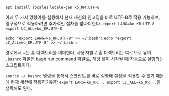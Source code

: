 `apt install locales`
`locale-gen ko_KR.UTF-8`

아래 두 가지 명령어를 실행해서 현재 세션의 인코딩을 바로 UTF-8로 적용 가능하며, 영구적으로 적용하려면 추가적인 절차를 밟아야한다.
`export LANG=ko_KR.UTF-8`
`export LC_ALL=ko_KR.UTF-8`

`echo "export LANG=ko_KR.UTF-8" >> ~/.bashrc`
`echo "export LC_ALL=ko_KR.UTF-8" >> ~/.bashrc`

경로에서 ~는 홈 디렉토리를 의미한다. 사용자별로 홈 디렉토리는 다르므로 유의.
`.bashrc` 파일은 bash run command 파일로, 해당 쉘이 시작될 때 자동으로 실행되는 스크립트이다.

`source ~/.bashrc` 명령을 통해서 스크립트를 바로 실행해 설정을 적용할 수 있기 때문에 현재 세션에 적용하기위한 `export LANG=ko_KR... export LC_ALL=ko_KR...`을 생략해도 된다.
